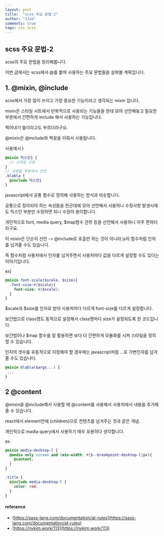 ```yaml
---
layout: post
title:  "scss 주요 문법-2"
author: "JJoo"
comments: true
tags: css scss
---
```


## scss 주요 문법-2 

scss의 주요 문법을 정리해봅니다. 

이번 글에서는 scss에서 @를 붙여 사용하는 주요 문법들을 살펴볼 계획입니다. 


## 1. @mixin, @include

scss에서 가장 많이 쓰이고 가장 중요한 기능이라고 생각되는 mixin 입니다. 

mixin은 스타일 시트에서 반복적으로 사용되는 기능들을 한데 모아 선언해놓고 필요한 부분에서 간편하게 include 해서 사용하는 기능입니다.

찍어내기 틀이라고도 부르더라구요. 

@mixin은 @include와 짝꿍을 이뤄서 사용됩니다. 


사용예시 ) 

```scss
@mixin 믹스인1 {
  // 스타일 선언 
}
// 사용할 부분에서 선언 
.blabla {
  @include 믹스인1
}
```

javascript에서 공통 함수로 정의해 사용하는 방식과 비슷합니다.

공통으로 정의되야 하는 속성들을 한군데에 모아 선언해서 사용하니 수정사항 발생시에도 믹스인 부분만 수정하면 되니 수정이 용이합니다. 

개인적으로 font, media query, $map함수 관련 등을 선언해서 사용하니 아주 편하더라구요. 

이 mixin은 단순히 선언 -> @include로 호출만 하는 것이 아니라 js의 함수처럼 인자를 넘겨줄 수도 있습니다. 

즉 함수처럼 사용처에서 인자를 넘겨주면서 사용처마다 값을 다르게 설정할 수도 있다는 이야기입니다. 

ex)
```scss 
@mixin font-scale($scale, $size){
  .font-size-#{$scale}{
    font-size: #{$scale};
  }
}
```

$scale과 $size를 인자로 받아 사용처마다 다르게 font-size를 다르게 설정합니다.  

보간법으로 class명도 동적으로 설정해서 class명마다 size가 설정되도록 한 코드입니다. 

보간법이나 $map 함수를 잘 활용하면 보다 더 간편하게 모듈화를 시켜 스타일을 정의할 수 있습니다. 

인자의 갯수를 유동적으로 지정해야 할 경우에는 javascript처럼 ...로 가변인자를 넘겨줄 수도 있습니다. 

```scss
@mixin blabla($args...) {
 ... 
}
```


## 2 @content

@mixin을 @include해서 사용할 때 @content를 사용해서 사용처에서 내용을 추가해줄 수 있습니다. 

react에서 element안에 {children}으로 컨텐츠를 넘겨주는 것과 같은 개념. 

개인적으로 madia query에서 사용하기 매우 유용하다 생각합니다.


ex. 
```scss
@mixin media-desktop-l {
  @media only screen and (min-width: #{$--breakpoint-desktop-l}px){
    @content;
  }
}

.title {
  @include media-desktop-l {
    color: red;
  }
}
```


#### referance 

- [https://sass-lang.com/documentation/at-rules](https://sass-lang.com/documentation/at-rules)
- [https://nykim.work/113](https://nykim.work/113)
